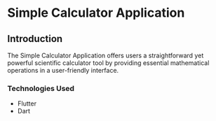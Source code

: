 # Simple Calculator Application

## Introduction
The Simple Calculator Application offers users a straightforward yet powerful scientific calculator tool by providing essential mathematical operations in a user-friendly interface.

### Technologies Used
- Flutter
- Dart
